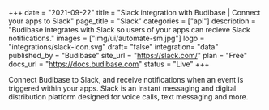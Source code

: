 +++
date = "2021-09-22"
title = "Slack integration with Budibase | Connect your apps to Slack"
page_title = "Slack"
categories = ["api"] 
description = "Budibase integrates with Slack so users of your apps can recieve Slack notifications."
images = ["img/ui/automate-sm.jpg"]
logo = "integrations/slack-icon.svg"
draft= "false"
integration= "data"
published_by = "Budibase"
site_url = "https://slack.com/"
plan = "Free"
docs_url = "https://docs.budibase.com"
status = "Live" 
+++

Connect Budibase to Slack, and receive notifications when an event is triggered within your apps. Slack is an instant messaging and digital distribution platform designed for voice calls, text messaging and more.